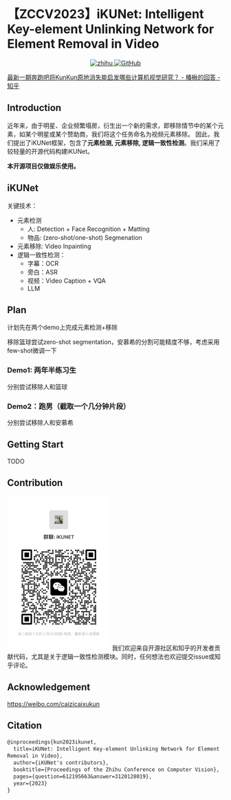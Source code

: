 # 【ZCCV2023】iKUNet: Intelligent Key-element Unlinking Network for Element Removal in Video
<p align="center">
    <a href="https://www.zhihu.com/question/612195663/answer/3120128019">
        <img alt="zhihu" src="https://img.shields.io/badge/Zhihu-知乎回答-blue">
    </a>
    <a href="https://github.com/PRIV-Creation/UniDiffusion/blob/main/LICENSE">
        <img alt="GitHub" src="https://img.shields.io/github/license/PRIV-Creation/UniDiffusion.svg?color=yellow">
    </a>
</p>

[最新一期奔跑吧将KunKun原地消失能启发哪些计算机视觉研究？ - 椿楸的回答 - 知乎](https://www.zhihu.com/question/612195663/answer/3120128019)

## Introduction
近年来，由于明星、企业频繁塌房，衍生出一个新的需求，即移除情节中的某个元素，如某个明星或某个赞助商，我们将这个任务命名为视频元素移除。
因此，我们提出了iKUNet框架，包含了**元素检测, 元素移除, 逻辑一致性检测**。我们采用了较轻量的开源代码构建iKUNet。

**本开源项目仅做娱乐使用。**

## iKUNet
关键技术：
- 元素检测
  - 人: Detection + Face Recognition + Matting
  - 物品: (zero-shot/one-shot) Segmenation
- 元素移除: Video Inpainting
- 逻辑一致性检测：
  - 字幕：OCR
  - 旁白：ASR
  - 视频：Video Caption + VQA
  - LLM

## Plan
计划先在两个demo上完成元素检测+移除

移除篮球尝试zero-shot segmentation，安慕希的分割可能精度不够，考虑采用few-shot微调一下

### Demo1: 两年半练习生
分别尝试移除人和篮球
### Demo2：跑男（截取一个几分钟片段）
分别尝试移除人和安慕希

## Getting Start
TODO

## Contribution
<img src="./ikunnet_wechat.jpg" width="240">
我们欢迎来自开源社区和知乎的开发者贡献代码，尤其是关于逻辑一致性检测模块。同时，任何想法也欢迎提交issue或知乎评论。

## Acknowledgement
https://weibo.com/caizicaixukun

## Citation
```
@inproceedings{kun2023ikunet,
  title=iKUNet: Intelligent Key-element Unlinking Network for Element Removal in Video},
  author={iKUNet's contributors},
  booktitle={Proceedings of the Zhihu Conference on Computer Vision},
  pages={question=612195663&answer=3120128019},
  year={2023}
}
```
